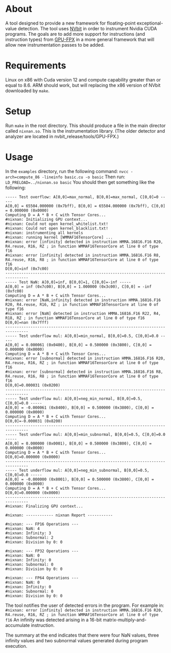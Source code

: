 # About
A tool designed to provide a new framework for floating-point exceptional-value detection.
The tool uses [NVbit](https://github.com/NVlabs/NVBit) in order to instrument Nvidia CUDA programs.
The goals are to add more support for instructions (and instruction types) from [GPU-FPX]() in a more general framework that will allow new instrumentation passes to be added.

# Requirements
Linux on x86 with Cuda version 12 and compute capability greater than or equal to 8.6.
ARM should work, but will replacing the x86 version of NVbit downloaded by `make`.

# Setup
Run `make` in the root directory.
This should produce a file in the main director called `nixnan.so`.
This is the instrumentation library.
(The older detector and analyzer are located in nvbit_release/tools/GPU-FPX.)

# Usage
In the `examples` directory, run the following command:
```nvcc -arch=compute_86 -lineinfo basic.cu -o basic```
Then run:
```LD_PRELOAD=../nixnan.so basic```
You should then get something like the following:
```
----- Test overflow: A[0,0]=max_normal, B[0,0]=max_normal, C[0,0]=0 -----
A[0,0] = 65504.000000 (0x7bff), B[0,0] = 65504.000000 (0x7bff), C[0,0] = 0.000000 (0x0000)
Computing D = A * B + C with Tensor Cores...
#nixnan: Initializing GPU context...
#nixnan: Could not open kernel_whitelist.txt!
#nixnan: Could not open kernel_blacklist.txt!
#nixnan: instrumenting all kernels
#nixnan: running kernel [WMMAF16TensorCore] ...
#nixnan: error [infinity] detected in instruction HMMA.16816.F16 R20, R4.reuse, R16, RZ ; in function WMMAF16TensorCore at line 0 of type f16
#nixnan: error [infinity] detected in instruction HMMA.16816.F16 R8, R4.reuse, R16, R8 ; in function WMMAF16TensorCore at line 0 of type f16
D[0,0]=inf (0x7c00)
--------------------------------------------------------------------------------
----- Test NaN: A[0,0]=inf, B[0,0]=1, C[0,0]=-inf -----
A[0,0] = inf (0x7c00), B[0,0] = 1.000000 (0x3c00), C[0,0] = -inf (0xfc00)
Computing D = A * B + C with Tensor Cores...
#nixnan: error [NaN,infinity] detected in instruction HMMA.16816.F16 R20, R4.reuse, R16, RZ ; in function WMMAF16TensorCore at line 0 of type f16
#nixnan: error [NaN] detected in instruction HMMA.16816.F16 R22, R4, R18, RZ ; in function WMMAF16TensorCore at line 0 of type f16
D[0,0]=nan (0x7fff)
--------------------------------------------------------------------------------
----- Test underflow mul: A[0,0]=min_normal, B[0,0]=0.5, C[0,0]=0.0 -----
A[0,0] = 0.000061 (0x0400), B[0,0] = 0.500000 (0x3800), C[0,0] = 0.000000 (0x0000)
Computing D = A * B + C with Tensor Cores...
#nixnan: error [subnormal] detected in instruction HMMA.16816.F16 R20, R4.reuse, R16, RZ ; in function WMMAF16TensorCore at line 0 of type f16
#nixnan: error [subnormal] detected in instruction HMMA.16816.F16 R8, R4.reuse, R16, R8 ; in function WMMAF16TensorCore at line 0 of type f16
D[0,0]=0.000031 (0x0200)
--------------------------------------------------------------------------------
----- Test underflow mul: A[0,0]=neg_min_normal, B[0,0]=0.5, C[0,0]=0.0 -----
A[0,0] = -0.000061 (0x8400), B[0,0] = 0.500000 (0x3800), C[0,0] = 0.000000 (0x0000)
Computing D = A * B + C with Tensor Cores...
D[0,0]=-0.000031 (0x8200)
--------------------------------------------------------------------------------
----- Test underflow mul: A[0,0]=min_subnormal, B[0,0]=0.5, C[0,0]=0.0 -----
A[0,0] = 0.000000 (0x0001), B[0,0] = 0.500000 (0x3800), C[0,0] = 0.000000 (0x0000)
Computing D = A * B + C with Tensor Cores...
D[0,0]=0.000000 (0x0000)
--------------------------------------------------------------------------------
----- Test underflow mul: A[0,0]=neg_min_subnormal, B[0,0]=0.5, C[0,0]=0.0 -----
A[0,0] = -0.000000 (0x8001), B[0,0] = 0.500000 (0x3800), C[0,0] = 0.000000 (0x0000)
Computing D = A * B + C with Tensor Cores...
D[0,0]=0.000000 (0x0000)
--------------------------------------------------------------------------------
#nixnan: Finalizing GPU context...

#nixnan: ------------ nixnan Report -----------

#nixnan: --- FP16 Operations ---
#nixnan: NaN: 4
#nixnan: Infinity: 3
#nixnan: Subnormal: 2
#nixnan: Division by 0: 0

#nixnan: --- FP32 Operations ---
#nixnan: NaN: 0
#nixnan: Infinity: 0
#nixnan: Subnormal: 0
#nixnan: Division by 0: 0

#nixnan: --- FP64 Operations ---
#nixnan: NaN: 0
#nixnan: Infinity: 0
#nixnan: Subnormal: 0
#nixnan: Division by 0: 0
```

The tool notifies the user of detected errors in the program.
For example in:
`#nixnan: error [infinity] detected in instruction HMMA.16816.F16 R20, R4.reuse, R16, RZ ; in function WMMAF16TensorCore at line 0 of type f16`
An infinity was detected arising in a 16-bit matrix-multiply-and-accumulate instruction.

The summary at the end indicates that there were four NaN values, three infinity values and two subnormal values generated during program execution.